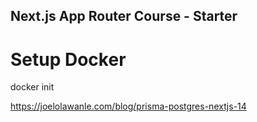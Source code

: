 ## Next.js App Router Course - Starter

# Setup Docker
docker init

https://joelolawanle.com/blog/prisma-postgres-nextjs-14



